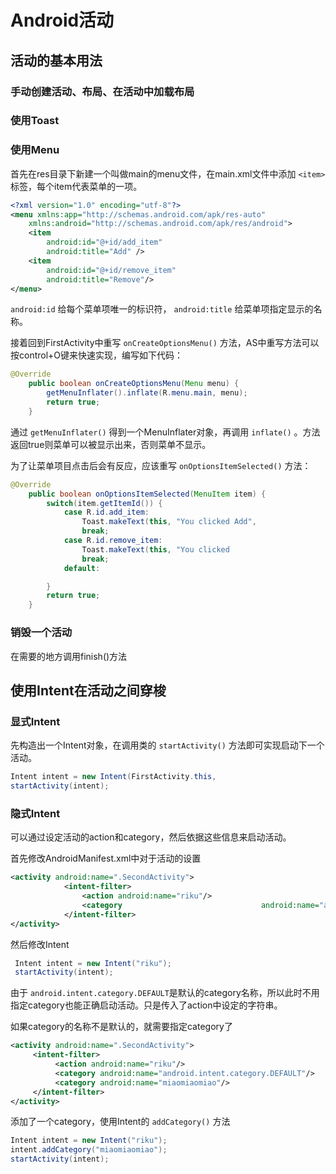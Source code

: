 # Android活动

## 活动的基本用法

### 手动创建活动、布局、在活动中加载布局

### 使用Toast

### 使用Menu

首先在res目录下新建一个叫做main的menu文件，在main.xml文件中添加 `<item>` 标签，每个item代表菜单的一项。

```xml
<?xml version="1.0" encoding="utf-8"?>
<menu xmlns:app="http://schemas.android.com/apk/res-auto"
    xmlns:android="http://schemas.android.com/apk/res/android">
    <item
        android:id="@+id/add_item"
        android:title="Add" />
    <item
        android:id="@+id/remove_item"
        android:title="Remove"/>
</menu>
```

`android:id` 给每个菜单项唯一的标识符， `android:title` 给菜单项指定显示的名称。

接着回到FirstActivity中重写 `onCreateOptionsMenu()` 方法，AS中重写方法可以按control+O键来快速实现，编写如下代码：

```java
@Override
    public boolean onCreateOptionsMenu(Menu menu) {
        getMenuInflater().inflate(R.menu.main, menu);
        return true;
    }
```

通过 `getMenuInflater()` 得到一个MenuInflater对象，再调用 `inflate()` 。方法返回true则菜单可以被显示出来，否则菜单不显示。

为了让菜单项目点击后会有反应，应该重写 `onOptionsItemSelected()` 方法：

```Java
@Override
    public boolean onOptionsItemSelected(MenuItem item) {
        switch(item.getItemId()) {
            case R.id.add_item:
                Toast.makeText(this, "You clicked Add", 										Toast.LENGTH_SHORT).show();
                break;
            case R.id.remove_item:
                Toast.makeText(this, "You clicked 											remove",Toast.LENGTH_LONG).show();
                break;
            default:

        }
        return true;
    }
```

### 销毁一个活动

在需要的地方调用finish()方法

## 使用Intent在活动之间穿梭

### 显式Intent

先构造出一个Intent对象，在调用类的 `startActivity()` 方法即可实现启动下一个活动。

```java
Intent intent = new Intent(FirstActivity.this,         									   SecondActivity.class);
startActivity(intent);
```

### 隐式Intent

可以通过设定活动的action和category，然后依据这些信息来启动活动。

首先修改AndroidManifest.xml中对于活动的设置

```xml
<activity android:name=".SecondActivity">
            <intent-filter>
                <action android:name="riku"/>
                <category 						        android:name="android.intent.category.DEFAULT"/>
            </intent-filter>
</activity>
```

然后修改Intent

```Java
 Intent intent = new Intent("riku");
 startActivity(intent);
```

由于 `android.intent.category.DEFAULT`是默认的category名称，所以此时不用指定category也能正确启动活动。只是传入了action中设定的字符串。

如果category的名称不是默认的，就需要指定category了

```xml
<activity android:name=".SecondActivity">
     <intent-filter>
          <action android:name="riku"/>
          <category android:name="android.intent.category.DEFAULT"/>
          <category android:name="miaomiaomiao"/>
     </intent-filter>
</activity>
```

添加了一个category，使用Intent的 `addCategory()` 方法

```java
Intent intent = new Intent("riku");
intent.addCategory("miaomiaomiao");
startActivity(intent);
```

